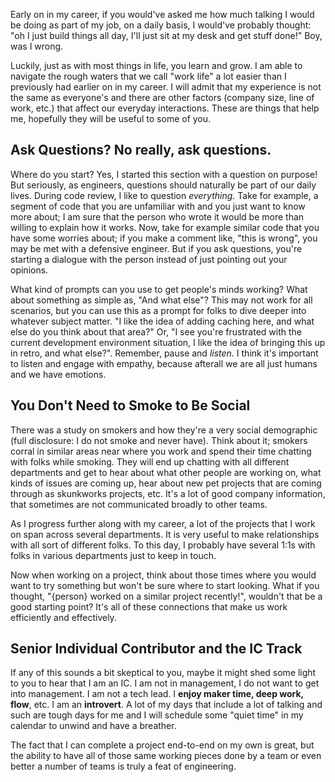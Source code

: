 Early on in my career, if you would've asked me how much talking I would be doing as part of my job, on a daily basis, I would've probably thought: "oh I just build things all day, I'll just sit at my desk and get stuff done!" Boy, was I wrong.

Luckily, just as with most things in life, you learn and grow. I am able to navigate the rough waters that we call "work life" a lot easier than I previously had earlier on in my career. I will admit that my experience is not the same as everyone's and there are other factors (company size, line of work, etc.) that affect our everyday interactions. These are things that help me, hopefully they will be useful to some of you.

## Ask Questions? No really, ask questions.

Where do you start? Yes, I started this section with a question on purpose! But seriously, as engineers, questions should naturally be part of our daily lives. During code review, I like to question _everything_. Take for example, a segment of code that you are unfamiliar with and you just want to know more about; I am sure that the person who wrote it would be more than willing to explain how it works. Now, take for example similar code that you have some worries about; if you make a comment like, "this is wrong", you may be met with a defensive engineer. But if you ask questions, you're starting a dialogue with the person instead of just pointing out your opinions.

What kind of prompts can you use to get people's minds working? What about something as simple as, "And what else"? This may not work for all scenarios, but you can use this as a prompt for folks to dive deeper into whatever subject matter. "I like the idea of adding caching here, and what else do you think about that area?" Or, "I see you're frustrated with the current development environment situation, I like the idea of bringing this up in retro, and what else?". Remember, pause and _listen_. I think it's important to listen and engage with empathy, because afterall we are all just humans and we have emotions.

## You Don't Need to Smoke to Be Social

There was a study on smokers and how they're a very social demographic (full disclosure: I do not smoke and never have). Think about it; smokers corral in similar areas near where you work and spend their time chatting with folks while smoking. They will end up chatting with all different departments and get to hear about what other people are working on, what kinds of issues are coming up, hear about new pet projects that are coming through as skunkworks projects, etc. It's a lot of good company information, that sometimes are not communicated broadly to other teams.

As I progress further along with my career, a lot of the projects that I work on span across several departments. It is very useful to make relationships with all sort of different folks. To this day, I probably have several 1:1s with folks in various departments just to keep in touch.

Now when working on a project, think about those times where you would want to try something but won't be sure where to start looking. What if you thought, "{person} worked on a similar project recently!", wouldn't that be a good starting point? It's all of these connections that make us work efficiently and effectively.

## Senior Individual Contributor and the IC Track

If any of this sounds a bit skeptical to you, maybe it might shed some light to you to hear that I am an IC. I am not in management, I do not want to get into management. I am not a tech lead. I **enjoy maker time, deep work, flow**, etc. I am an **introvert**. A lot of my days that include a lot of talking and such are tough days for me and I will schedule some "quiet time" in my calendar to unwind and have a breather.

The fact that I can complete a project end-to-end on my own is great, but the ability to have all of those same working pieces done by a team or even better a number of teams is truly a feat of engineering.
